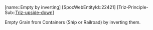 ﻿---
type: TrizExample
aliases:
- Empty by inverting
license: CC BY-SA 4.0
copyright: https://github.com/SpocWeb
IsDeleted: false
IsReadOnly: false
Confidential: public
tags: 
- Triz/Principle/Example
---
[name::Empty by inverting]
[SpocWebEntityId::22421]
[Triz-Principle-Sub::[Triz-upside-down](tech/Triz/Sub/Triz-upside-down.md)]

Empty Grain from Containers (Ship or Railroad) by inverting them.